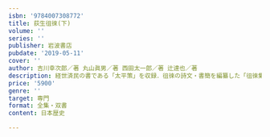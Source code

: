 ```yaml
---
isbn: '9784007308772'
title: 荻生徂徠(下)
volume: ''
series: ''
publisher: 岩波書店
pubdate: '2019-05-11'
cover: ''
author: 吉川幸次郎／著 丸山眞男／著 西田太一郎／著 辻達也／著
description: 経世済民の書である「太平策」を収録．徂徠の詩文・書簡を編纂した「徂徠集」から三十篇を併収した．
price: '5900'
genre: ''
target: 専門
format: 全集・双書
content: 日本歴史

---
```

